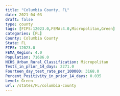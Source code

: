 ```yaml
---
title: "Columbia County, FL"
date: 2021-04-03
draft: false
type: county
tags: [FIPS:12023.0,FEMA:4.0,Micropolitan,Green]
categories: [FL]
County: Columbia County
State: FL
FIPS: 12023.0
FEMA_Region: 4.0
Population: 71686.0
NCHS_Urban_Rural_Classification: Micropolitan
Tests_in_prior_14_days: 2271.0
Fourteen_day_test_rate_per_100000: 3168.0
Percent_Positivity_in_prior_14_days: 0.035
Level: Green
url: /states/FL/columbia-county
---
```



